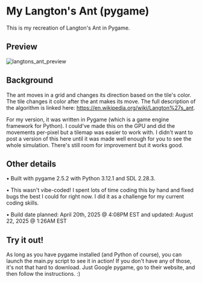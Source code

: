 # My Langton's Ant (pygame)
This is my recreation of Langton's Ant in Pygame. 

## Preview
![langtons_ant_preview](https://github.com/user-attachments/assets/a30ec00c-ec99-4e98-855f-dec2fb59e728)

## Background
The ant moves in a grid and changes its direction based on the tile's color. The tile changes it color after the ant makes its move. The full description of the algorithm is linked here: 
https://en.wikipedia.org/wiki/Langton%27s_ant.

For my version, it was written in Pygame (which is a game engine framework for Python). I could've made this on the GPU and did the movements per-pixel but a tilemap was easier to work with. 
I didn't want to post a version of this here until it was made well enough for you to see the whole simulation. There's still room for improvement but it works good.

## Other details
• Built with pygame 2.5.2 with Python 3.12.1 and SDL 2.28.3.

• This wasn't vibe-coded! I spent lots of time coding this by hand and fixed bugs the best I could for right now. I did it as a challenge for my current coding skills.

• Build date planned: April 20th, 2025 @ 4:08PM EST and updated: August 22, 2025 @ 1:26AM EST

## Try it out!
As long as you have pygame installed (and Python of course), you can launch the main.py script to see it in action! If you don't have any of those, it's not that hard to download. Just Google pygame, go to their website, and then follow the instructions. :)
